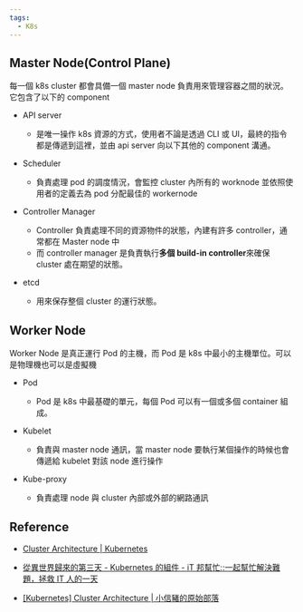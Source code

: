 ```yaml
---
tags:
  - K8s
---
```

## Master Node(Control Plane)

每一個 k8s cluster 都會具備一個 master node 負責用來管理容器之間的狀況。它包含了以下的 component

- API server
	- 是唯一操作 k8s 資源的方式，使用者不論是透過 CLI 或 UI，最終的指令都是傳遞到這裡，並由 api server 向以下其他的 component 溝通。

- Scheduler
	- 負責處理 pod 的調度情況，會監控 cluster 內所有的 worknode 並依照使用者的定義去為 pod 分配最佳的 workernode

- Controller Manager
	- Controller 負責處理不同的資源物件的狀態，內建有許多 controller，通常都在 Master node 中
	- 而 controller manager 是負責執行**多個 build-in controller**來確保 cluster 處在期望的狀態。

- etcd
	- 用來保存整個 cluster 的運行狀態。

## Worker Node

Worker Node 是真正運行 Pod 的主機，而 Pod 是 k8s 中最小的主機單位。可以是物理機也可以是虛擬機

- Pod
	- Pod 是 k8s 中最基礎的單元，每個 Pod 可以有一個或多個 container 組成。

- Kubelet 
	- 負責與 master node 通訊，當 master node 要執行某個操作的時候也會傳遞給 kubelet 對該 node 進行操作
	
- Kube-proxy
	- 負責處理 node 與 cluster 內部或外部的網路通訊
	
## Reference

- [Cluster Architecture | Kubernetes](https://kubernetes.io/docs/concepts/architecture/)

- [從異世界歸來的第三天 - Kubernetes 的組件 - iT 邦幫忙::一起幫忙解決難題，拯救 IT 人的一天](https://ithelp.ithome.com.tw/articles/10287576)

- [[Kubernetes] Cluster Architecture | 小信豬的原始部落](https://godleon.github.io/blog/Kubernetes/k8s-CoreConcept-Cluster-Architecture/)